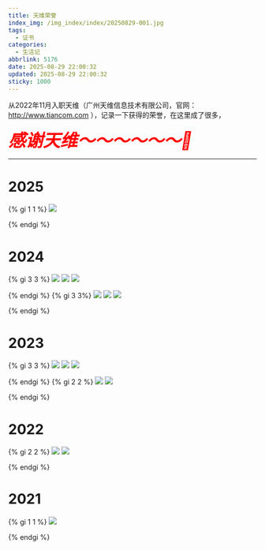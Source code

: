 ```yaml
---
title: 天维荣誉
index_img: /img_index/index/20250829-001.jpg
tags:
  - 证书
categories:
  - 生活记
abbrlink: 5176
date: 2025-08-29 22:00:32
updated: 2025-08-29 22:00:32
sticky: 1000
---
```



从2022年11月入职天维（广州天维信息技术有限公司，官网：http://www.tiancom.com ），记录一下获得的荣誉，在这里成了很多，<div style="font-style: italic;font-size: 35px;font-weight:800;color: red;"> 感谢天维～～～～～～🥰</div>

<!--more-->
<hr />

# 2025
{% gi 1 1 %}
 ![](/img_index/tianwei/2025二季度琅琊榜.png)

{% endgi %}




# 2024
{% gi 3 3 %}
 ![](/img_index/tianwei/2024知识创新先锋.jpg)
 ![](/img_index/tianwei/2024创新鼓励奖.jpg)
 ![](/img_index/tianwei/2024金点子鼓励奖.jpg)

{% endgi %}
{% gi 3 3%}
 ![](/img_index/tianwei/2024一季度琅琊榜.jpg)
 ![](/img_index/tianwei/2024四季度琅琊榜.png)
 ![](/img_index/tianwei/2024年度琅琊榜.png)

{% endgi %}


# 2023
{% gi 3 3 %}
 ![](/img_index/tianwei/2023AI潜力之星奖.jpg)
 ![](/img_index/tianwei/2023创新金点子奖.jpg)
 ![](/img_index/tianwei/2023质量工匠奖.jpg)

{% endgi %}
{% gi 2 2 %}
 ![](/img_index/tianwei/2023一季度琅琊榜.jpg)
 ![](/img_index/tianwei/2023三季度琅琊榜.jpg)

{% endgi %}

# 2022
{% gi 2 2 %}
 ![](/img_index/tianwei/2022第三季度技术标兵.jpg)
 ![](/img_index/tianwei/2022质量改善奖.jpg)

{% endgi %}


# 2021
{% gi 1 1 %}
 ![](/img_index/tianwei/2021技术飞跃奖.jpg)

{% endgi %}

